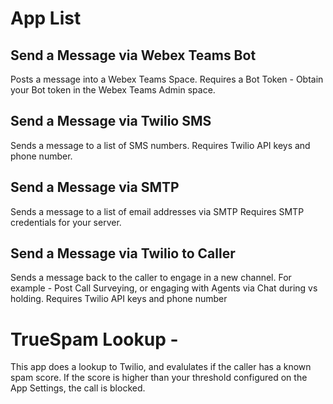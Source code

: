 # App List
## Send a Message via Webex Teams Bot
Posts a message into a Webex Teams Space. 
Requires a Bot Token - Obtain your Bot token in the Webex Teams Admin space.
## Send a Message via Twilio SMS
Sends a message to a list of SMS numbers.
Requires Twilio API keys and phone number.
## Send a Message via SMTP
Sends a message to a list of email addresses via SMTP
Requires SMTP credentials for your server.
## Send a Message via Twilio to Caller
Sends a message back to the caller to engage in a new channel. For example - Post Call Surveying, or engaging with Agents via Chat during vs holding.
Requires Twilio API keys and phone number

# TrueSpam Lookup - 
This app does a lookup to Twilio, and evalulates if the caller has a known spam score. If the score is higher than your threshold configured on the App Settings, the call is blocked.